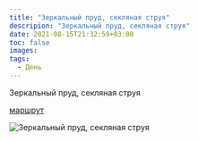 ```yaml
---
title: "Зеркальный пруд, секляная струя"
descripion: "Зеркальный пруд, секляная струя"
date: 2021-08-15T21:32:59+03:00
toc: false
images:
tags:
  - День
---
```


Зеркальный пруд, секляная струя

[маршрут](https://goo.gl/maps/FrunHZetyZUzHJFJ8)

![Зеркальный пруд, секляная струя](/img/zerkalnyy-prud-i-steklyannaya-struya-700x467.jpg)

